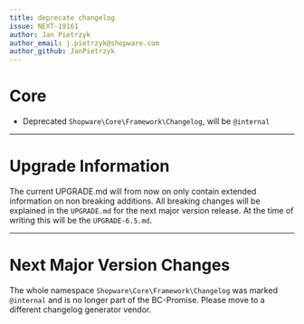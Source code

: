 ```yaml
---
title: deprecate changelog
issue: NEXT-19161
author: Jan Pietrzyk
author_email: j.pietrzyk@shopware.com
author_github: JanPietrzyk
---
```

# Core
* Deprecated `Shopware\Core\Framework\Changelog`, will be `@internal` 
___
# Upgrade Information

The current UPGRADE.md will from now on only contain extended information on non breaking additions. All breaking changes will be explained in the `UPGRADE.md` for the next major version release. At the time of writing this will be the `UPGRADE-6.5.md`.
______
# Next Major Version Changes

The whole namespace `Shopware\Core\Framework\Changelog` was marked `@internal` and is no longer part of the BC-Promise. Please move to a different changelog generator vendor.

